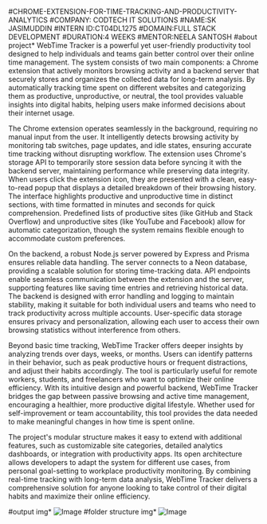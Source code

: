 #CHROME-EXTENSION-FOR-TIME-TRACKING-AND-PRODUCTIVITY-ANALYTICS
 #COMPANY: CODTECH IT SOLUTIONS 
 #NAME:SK JASIMUDDIN 
 #INTERN ID:CT04DL1275 
 #DOMAIN:FULL STACK DEVELOPMENT 
 #DURATION:4 WEEKS 
 #MENTOR:NEELA SANTOSH
 #about project*
 WebTime Tracker is a powerful yet user-friendly productivity tool designed to help individuals and teams gain better control over their online time management. The system consists of two main components: a Chrome extension that actively monitors browsing activity and a backend server that securely stores and organizes the collected data for long-term analysis. By automatically tracking time spent on different websites and categorizing them as productive, unproductive, or neutral, the tool provides valuable insights into digital habits, helping users make informed decisions about their internet usage.

The Chrome extension operates seamlessly in the background, requiring no manual input from the user. It intelligently detects browsing activity by monitoring tab switches, page updates, and idle states, ensuring accurate time tracking without disrupting workflow. The extension uses Chrome's storage API to temporarily store session data before syncing it with the backend server, maintaining performance while preserving data integrity. When users click the extension icon, they are presented with a clean, easy-to-read popup that displays a detailed breakdown of their browsing history. The interface highlights productive and unproductive time in distinct sections, with time formatted in minutes and seconds for quick comprehension. Predefined lists of productive sites (like GitHub and Stack Overflow) and unproductive sites (like YouTube and Facebook) allow for automatic categorization, though the system remains flexible enough to accommodate custom preferences.

On the backend, a robust Node.js server powered by Express and Prisma ensures reliable data handling. The server connects to a Neon database, providing a scalable solution for storing time-tracking data. API endpoints enable seamless communication between the extension and the server, supporting features like saving time entries and retrieving historical data. The backend is designed with error handling and logging to maintain stability, making it suitable for both individual users and teams who need to track productivity across multiple accounts. User-specific data storage ensures privacy and personalization, allowing each user to access their own browsing statistics without interference from others.

Beyond basic time tracking, WebTime Tracker offers deeper insights by analyzing trends over days, weeks, or months. Users can identify patterns in their behavior, such as peak productive hours or frequent distractions, and adjust their habits accordingly. The tool is particularly useful for remote workers, students, and freelancers who want to optimize their online efficiency. With its intuitive design and powerful backend, WebTime Tracker bridges the gap between passive browsing and active time management, encouraging a healthier, more productive digital lifestyle. Whether used for self-improvement or team accountability, this tool provides the data needed to make meaningful changes in how time is spent online.

The project's modular structure makes it easy to extend with additional features, such as customizable site categories, detailed analytics dashboards, or integration with productivity apps. Its open architecture allows developers to adapt the system for different use cases, from personal goal-setting to workplace productivity monitoring. By combining real-time tracking with long-term data analysis, WebTime Tracker delivers a comprehensive solution for anyone looking to take control of their digital habits and maximize their online efficiency.

#output img*
![Image](https://github.com/user-attachments/assets/6b2376b1-379c-4540-8335-5c69f8b95696)
#folder structure img*
![Image](https://github.com/user-attachments/assets/812f706d-8b61-4f04-b0e3-59be71889f8a)
